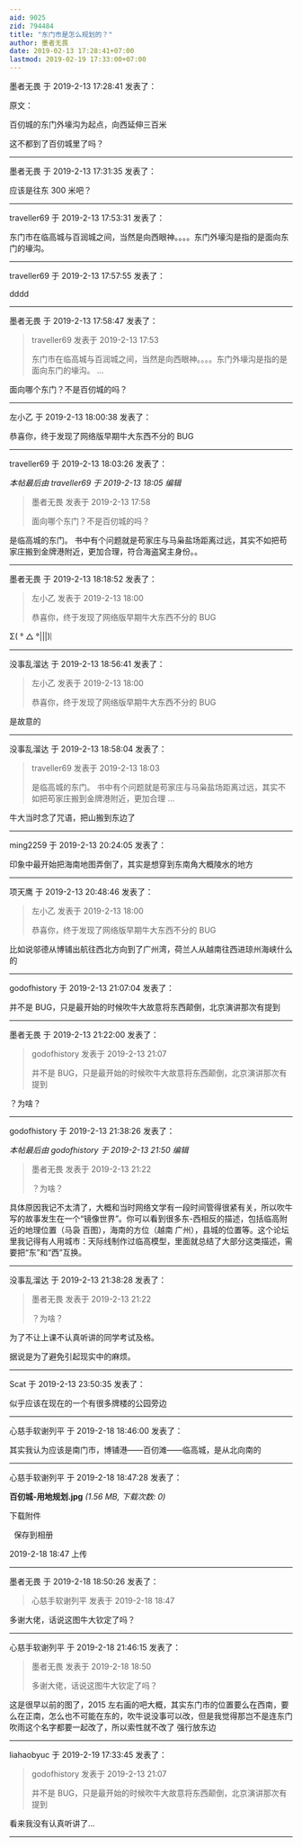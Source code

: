 ```yaml
---
aid: 9025
zid: 794484
title: "东门市是怎么规划的？"
author: 墨者无畏
date: 2019-02-13 17:28:41+07:00
lastmod: 2019-02-19 17:33:00+07:00
---
```


墨者无畏 于 2019-2-13 17:28:41 发表了：

原文：

百仞城的东门外壕沟为起点，向西延伸三百米

这不都到了百仞城里了吗？

---

墨者无畏 于 2019-2-13 17:31:35 发表了：

应该是往东 300 米吧？

---

traveller69 于 2019-2-13 17:53:31 发表了：

东门市在临高城与百润城之间，当然是向西眼神。。。。东门外壕沟是指的是面向东门的壕沟。

---

traveller69 于 2019-2-13 17:57:55 发表了：

dddd

---

墨者无畏 于 2019-2-13 17:58:47 发表了：

> traveller69 发表于 2019-2-13 17:53
>
> 东门市在临高城与百润城之间，当然是向西眼神。。。。东门外壕沟是指的是面向东门的壕沟。 ...

面向哪个东门？不是百仞城的吗？

---

左小乙 于 2019-2-13 18:00:38 发表了：

恭喜你，终于发现了网络版早期牛大东西不分的 BUG

---

traveller69 于 2019-2-13 18:03:26 发表了：

_本帖最后由 traveller69 于 2019-2-13 18:05 编辑_

> 墨者无畏 发表于 2019-2-13 17:58
>
> 面向哪个东门？不是百仞城的吗？

是临高城的东门。 书中有个问题就是苟家庄与马枭盐场距离过远，其实不如把苟家庄搬到金牌港附近，更加合理，符合海盗窝主身份。。

---

墨者无畏 于 2019-2-13 18:18:52 发表了：

> 左小乙 发表于 2019-2-13 18:00
>
> 恭喜你，终于发现了网络版早期牛大东西不分的 BUG

Σ( ° △ °|||)︴

---

没事乱溜达 于 2019-2-13 18:56:41 发表了：

> 左小乙 发表于 2019-2-13 18:00
>
> 恭喜你，终于发现了网络版早期牛大东西不分的 BUG

是故意的

---

没事乱溜达 于 2019-2-13 18:58:04 发表了：

> traveller69 发表于 2019-2-13 18:03
>
> 是临高城的东门。 书中有个问题就是苟家庄与马枭盐场距离过远，其实不如把苟家庄搬到金牌港附近，更加合理 ...

牛大当时念了咒语，把山搬到东边了

---

ming2259 于 2019-2-13 20:24:05 发表了：

印象中最开始把海南地图弄倒了，其实是想穿到东南角大概陵水的地方

---

项天鹰 于 2019-2-13 20:48:46 发表了：

> 左小乙 发表于 2019-2-13 18:00
>
> 恭喜你，终于发现了网络版早期牛大东西不分的 BUG

比如说邬德从博铺出航往西北方向到了广州湾，荷兰人从越南往西进琼州海峡什么的

---

godofhistory 于 2019-2-13 21:07:04 发表了：

并不是 BUG，只是最开始的时候吹牛大故意将东西颠倒，北京演讲那次有提到

---

墨者无畏 于 2019-2-13 21:22:00 发表了：

> godofhistory 发表于 2019-2-13 21:07
>
> 并不是 BUG，只是最开始的时候吹牛大故意将东西颠倒，北京演讲那次有提到

？为啥？

---

godofhistory 于 2019-2-13 21:38:26 发表了：

_本帖最后由 godofhistory 于 2019-2-13 21:50 编辑_

> 墨者无畏 发表于 2019-2-13 21:22
>
> ？为啥？

具体原因我记不太清了，大概和当时网络文学有一段时间管得很紧有关，所以吹牛写的故事发生在一个“镜像世界”。你可以看到很多东-西相反的描述，包括临高附近的地理位置（马袅 百图），海南的方位（越南 广州），县城的位置等。这个论坛里我记得有人用城市：天际线制作过临高模型，里面就总结了大部分这类描述，需要把“东”和“西”互换。

---

没事乱溜达 于 2019-2-13 21:38:28 发表了：

> 墨者无畏 发表于 2019-2-13 21:22
>
> ？为啥？

为了不让上课不认真听讲的同学考试及格。

据说是为了避免引起现实中的麻烦。

---

Scat 于 2019-2-13 23:50:35 发表了：

似乎应该在现在的一个有很多牌楼的公园旁边

---

心慈手软谢列平 于 2019-2-18 18:46:00 发表了：

其实我认为应该是南门市，博铺港——百仞滩——临高城，是从北向南的

---

心慈手软谢列平 于 2019-2-18 18:47:28 发表了：

**百仞城-用地规划.jpg** _(1.56 MB, 下载次数: 0)_

下载附件

&nbsp;
保存到相册

2019-2-18 18:47 上传

---

墨者无畏 于 2019-2-18 18:50:26 发表了：

> 心慈手软谢列平 发表于 2019-2-18 18:47

多谢大佬，话说这图牛大钦定了吗？

---

心慈手软谢列平 于 2019-2-18 21:46:15 发表了：

> 墨者无畏 发表于 2019-2-18 18:50
>
> 多谢大佬，话说这图牛大钦定了吗？

这是很早以前的图了，2015 左右画的吧大概，其实东门市的位置要么在西南，要么在正南，怎么也不可能在东的，吹牛说没事可以改，但是我觉得那岂不是连东门吹雨这个名字都要一起改了，所以索性就不改了 强行放东边

---

liahaobyuc 于 2019-2-19 17:33:45 发表了：

> godofhistory 发表于 2019-2-13 21:07
>
> 并不是 BUG，只是最开始的时候吹牛大故意将东西颠倒，北京演讲那次有提到

看来我没有认真听讲了...

---
